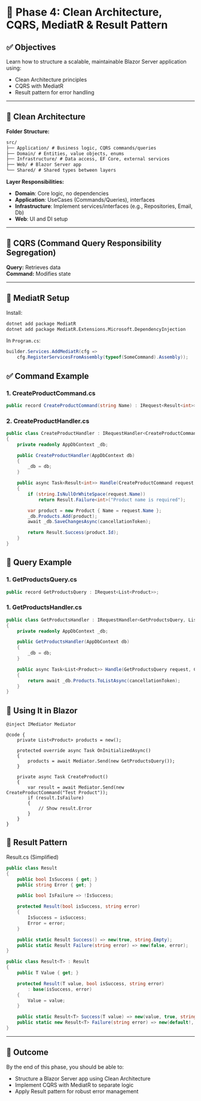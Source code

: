 # 🧱 Phase 4: Clean Architecture, CQRS, MediatR & Result Pattern

## ✅ Objectives

Learn how to structure a scalable, maintainable Blazor Server application using:

- Clean Architecture principles
- CQRS with MediatR
- Result pattern for error handling

---

## 📐 Clean Architecture

**Folder Structure:**

```md
src/
├── Application/ # Business logic, CQRS commands/queries
├── Domain/ # Entities, value objects, enums
├── Infrastructure/ # Data access, EF Core, external services
├── Web/ # Blazor Server app
└── Shared/ # Shared types between layers
```

**Layer Responsibilities:**

- **Domain**: Core logic, no dependencies
- **Application**: UseCases (Commands/Queries), interfaces
- **Infrastructure**: Implement services/interfaces (e.g., Repositories, Email, Db)
- **Web**: UI and DI setup

---

## 🧾 CQRS (Command Query Responsibility Segregation)

**Query:** Retrieves data  
**Command:** Modifies state

---

## 🤝 MediatR Setup

Install:

```bash
dotnet add package MediatR
dotnet add package MediatR.Extensions.Microsoft.DependencyInjection
```

In `Program.cs`:

```csharp
builder.Services.AddMediatR(cfg =>
    cfg.RegisterServicesFromAssembly(typeof(SomeCommand).Assembly));
```

## ✅ Command Example

### 1. CreateProductCommand.cs

```csharp
public record CreateProductCommand(string Name) : IRequest<Result<int>>;
```

### 2. CreateProductHandler.cs

```csharp
public class CreateProductHandler : IRequestHandler<CreateProductCommand, Result<int>>
{
    private readonly AppDbContext _db;

    public CreateProductHandler(AppDbContext db)
    {
        _db = db;
    }

    public async Task<Result<int>> Handle(CreateProductCommand request, CancellationToken cancellationToken)
    {
        if (string.IsNullOrWhiteSpace(request.Name))
            return Result.Failure<int>("Product name is required");

        var product = new Product { Name = request.Name };
        _db.Products.Add(product);
        await _db.SaveChangesAsync(cancellationToken);

        return Result.Success(product.Id);
    }
}
```

## 🔎 Query Example

### 1. GetProductsQuery.cs

```csharp
public record GetProductsQuery : IRequest<List<Product>>;
```

### 1. GetProductsHandler.cs

```csharp
public class GetProductsHandler : IRequestHandler<GetProductsQuery, List<Product>>
{
    private readonly AppDbContext _db;

    public GetProductsHandler(AppDbContext db)
    {
        _db = db;
    }

    public async Task<List<Product>> Handle(GetProductsQuery request, CancellationToken cancellationToken)
    {
        return await _db.Products.ToListAsync(cancellationToken);
    }
}
```

## 🎯 Using It in Blazor

```razor
@inject IMediator Mediator

@code {
    private List<Product> products = new();

    protected override async Task OnInitializedAsync()
    {
        products = await Mediator.Send(new GetProductsQuery());
    }

    private async Task CreateProduct()
    {
        var result = await Mediator.Send(new CreateProductCommand("Test Product"));
        if (result.IsFailure)
        {
            // Show result.Error
        }
    }
}
```

## 🧱 Result Pattern

Result.cs (Simplified)

```csharp
public class Result
{
    public bool IsSuccess { get; }
    public string Error { get; }

    public bool IsFailure => !IsSuccess;

    protected Result(bool isSuccess, string error)
    {
        IsSuccess = isSuccess;
        Error = error;
    }

    public static Result Success() => new(true, string.Empty);
    public static Result Failure(string error) => new(false, error);
}

public class Result<T> : Result
{
    public T Value { get; }

    protected Result(T value, bool isSuccess, string error)
        : base(isSuccess, error)
    {
        Value = value;
    }

    public static Result<T> Success(T value) => new(value, true, string.Empty);
    public static new Result<T> Failure(string error) => new(default!, false, error);
}
```

---

## 🏁 Outcome

By the end of this phase, you should be able to:

- Structure a Blazor Server app using Clean Architecture
- Implement CQRS with MediatR to separate logic
- Apply Result pattern for robust error management
